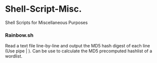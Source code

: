 # Shell-Script-Misc.
Shell Scripts for Miscellaneous Purposes

### Rainbow.sh
Read a text file line-by-line and output the MD5 hash digest of each line (Use pipe | ). Can be use to calculate the MD5 precomputed hashlist of a wordlist.
